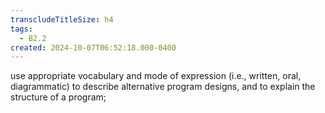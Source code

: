 ```yaml
---
transcludeTitleSize: h4
tags:
  - B2.2
created: 2024-10-07T06:52:18.000-0400
---
```

use appropriate vocabulary and mode of expression (i.e., written, oral, diagrammatic) to describe alternative program designs, and to explain the structure of a program;